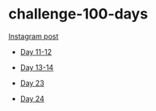 # challenge-100-days

[Instagram post](https://www.instagram.com/p/CsvxeL5pLfc/?utm_source=ig_web_copy_link&igshid=MzRlODBiNWFlZA==)

- [Day 11-12]()
  
- [Day 13-14]()
  
- [Day 23]()
  
- [Day 24]()
